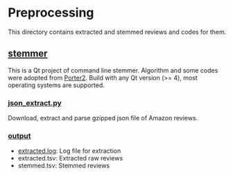 # Preprocessing

This directory contains extracted and stemmed reviews and codes for them.

## [stemmer](stemmer/)
This is a Qt project of command line stemmer. Algorithm and some codes were adopted from [Porter2](http://snowball.tartarus.org/algorithms/english/stemmer.html). Build with any Qt version (>= 4), most operating systems are supported.

### [json_extract.py](json_extract.py)
Download, extract and parse gzipped json file of Amazon reviews.

### [output](output/)
* [extracted.log](output/extracted.log): Log file for extraction
* extracted.tsv: Extracted raw reviews
* stemmed.tsv: Stemmed reviews

